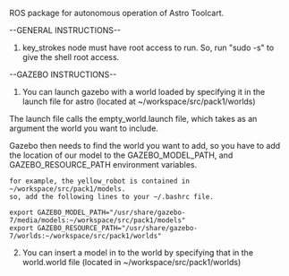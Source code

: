 ROS package for autonomous operation of Astro Toolcart. 

--GENERAL INSTRUCTIONS--

1. key_strokes node must have root access to run. So, run "sudo -s" to give the shell root access. 




--GAZEBO INSTRUCTIONS--

1. You can launch gazebo with a world loaded by specifying it in the launch file for astro (located at ~/workspace/src/pack1/worlds) 

The launch file calls the empty_world.launch file, which takes as an argument the world you want to include.  

Gazebo then needs to find the world you want to add, so you have to add the location of our  model to the GAZEBO_MODEL_PATH, and GAZEBO_RESOURCE_PATH  environment variables. 

	for example, the yellow_robot is contained in ~/workspace/src/pack1/models. 
	so, add the following lines to your ~/.bashrc file. 

	export GAZEBO_MODEL_PATH="/usr/share/gazebo-7/media/models:~/workspace/src/pack1/models"
	export GAZEBO_RESOURCE_PATH="/usr/share/gazebo-7/worlds:~/workspace/src/pack1/worlds"


2. You can insert a model in to the world by specifying that in the world.world file (located in ~/workspace/src/pack1/worlds)

